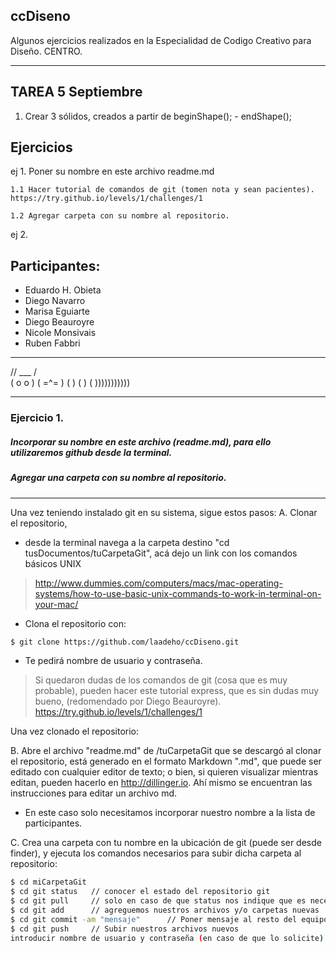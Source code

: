 ## ccDiseno

Algunos ejercicios realizados en la Especialidad de Codigo Creativo para Diseño. CENTRO.

_______________________________________
## TAREA 5 Septiembre
1. Crear 3 sólidos, creados a partir de beginShape(); - endShape();


## Ejercicios
 ej 1. Poner su nombre en este archivo readme.md

    1.1 Hacer tutorial de comandos de git (tomen nota y sean pacientes).
    https://try.github.io/levels/1/challenges/1

    1.2 Agregar carpeta con su nombre al repositorio.

 ej 2.

## Participantes:

 - Eduardo H. Obieta
 - Diego Navarro
 - Marisa Eguiarte
 - Diego Beauroyre
 - Nicole Monsivais
 - Ruben Fabbri

_______

// ___ /\
( o   o )
(  =^=  )
(        )
(         )
(          )))))))))))

_______

### Ejercicio 1.
##### Incorporar su nombre en este archivo (readme.md), para ello utilizaremos github desde la terminal.
##### Agregar una carpeta con su nombre al repositorio.
_______

 Una vez teniendo instalado git en su sistema, sigue estos pasos:
A. Clonar el repositorio,
 * desde la terminal navega a la carpeta destino "cd tusDocumentos/tuCarpetaGit", acá dejo un link con los comandos básicos UNIX

 > http://www.dummies.com/computers/macs/mac-operating-systems/how-to-use-basic-unix-commands-to-work-in-terminal-on-your-mac/
 -  Clona el repositorio con:

 ```sh
$ git clone https://github.com/laadeho/ccDiseno.git
```
 - Te pedirá nombre de usuario y contraseña.

> Si quedaron dudas de los comandos de git (cosa que es muy probable), pueden hacer este tutorial express, que es sin dudas muy bueno, (redomendado por Diego Beauroyre). https://try.github.io/levels/1/challenges/1

Una vez clonado el repositorio:

B. Abre el archivo "readme.md" de /tuCarpetaGit que se descargó al clonar el repositorio, está generado en el formato Markdown ".md", que puede ser editado con cualquier editor de texto; o bien, si quieren visualizar mientras editan, pueden hacerlo en http://dillinger.io. Ahí mismo se encuentran las instrucciones para editar un archivo md.

-  En este caso solo necesitamos incorporar nuestro nombre a la lista de participantes.

C. Crea una carpeta con tu nombre en la ubicación de git (puede ser desde finder), y ejecuta los comandos necesarios para subir dicha carpeta al repositorio:

```sh
$ cd miCarpetaGit
$ cd git status   // conocer el estado del repositorio git
$ cd git pull     // solo en caso de que status nos indique que es necesario actualizar
$ cd git add      // agreguemos nuestros archivos y/o carpetas nuevas
$ cd git commit -am "mensaje"      // Poner mensaje al resto del equipo sobre los cambios
$ cd git push     // Subir nuestros archivos nuevos
introducir nombre de usuario y contraseña (en caso de que lo solicite)
```
